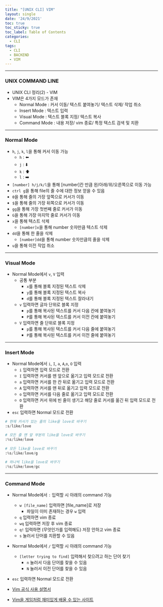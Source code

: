 ```yaml
---
title: "[UNIX CLI] VIM"
layout: single
date: '24/9/2021'
toc: true
toc_sticky: true
toc_label: Table of Contents
categories:
  - CLI
tags:
  - CLI
  - BACKEND
  - VIM
---
```


---
### UNIX COMMAND LINE
* UNIX CLI 정리(2) - VIM
* VIM은 4가지 모드가 존재
    * Normal Mode : 커서 이동/ 텍스트 붙여놓기/ 텍스트 삭제/ 작업 취소
    * Insert Mode : 텍스트 입력
    * Visual Mode : 텍스트 블록 지정/ 텍스트 복사
    * Command Mode : 내용 저장/ vim 종료/ 특정 텍스트 검색 및 치환

---

### Normal Mode
* ```h```, ```j```, ```k```, ```l```을 통해 커서 이동 가능
    * ```h``` : ⬅️ 
    * ```j``` : ⬇️
    * ```k``` : ⬆️
    * ```l``` : ➡️
* ```[number] h/j/k/l```을 통해 [number]칸 만큼 왼/아래/위/오른쪽으로 이동 가능
* ```ctrl g```을 통해 file의 줄 수에 대한 정보 얻을 수 있음
* ```0```을 통해 줄의 가장 앞쪽으로 커서가 이동
* ```$```을 통해 줄의 가장 뒤쪽으로 커서가 이동
* ```gg```을 통해 가장 첫번째 줄로 커서가 이동
* ```G```을 통해 가장 마지막 줄로 커서가 이동
* ```x```을 통해 텍스트 삭제
    * ```[number]x```을 통해 number 숫자만큼 텍스트 삭제
* ```dd```을 통해 한 줄을 삭제
    * ```[number]dd```을 통해 number 숫자만큼의 줄을 삭제
* ```u```을 통해 이전 작업 취소
---

### Visual Mode
* Normal Mode에서 ```v```, ```V``` 입력
    * 공통 부분
        * ```x```를 통해 블록 지정된 텍스트 삭제
        * ```y```를 통해 블록 지정된 텍스트 복사
        * ```d```를 통해 블록 지정된 텍스트 잘라내기
    * ```v``` 입력하면 글자 단위로 블록 지정
        * ```p```를 통해 복사된 텍스트를 커서 다음 칸에 붙여놓기
        * ```P```를 통해 복사된 텍스트를 커서 이전 칸에 붙여놓기
    * ```V``` 입력하면 줄 단위로 블록 지정
        * ```p```를 통해 복사된 텍스트를 커서 다음 줄에 붙여놓기
        * ```P```를 통해 복사된 텍스트를 커서 이전 줄에 붙여놓기    
---

### Insert Mode
* Normal Mode에서 ```i```, ```I```, ```a```, ```A```,```o```, ```O``` 입력
    * ```i``` 입력하면 입력 모드로 전환
    * ```I``` 입력하면 커서를 맨 앞으로 옮기고 입력 모드로 전환
    * ```a``` 입력하면 커서를 한 칸 뒤로 옮기고 입력 모드로 전환
    * ```A``` 입력하면 커서를 맨 뒤로 옮기고 입력 모드로 전환
    * ```o``` 입력하면 커서를 다음 줄로 옮기고 입력 모드로 전환
    * ```O``` 입력하면 커서 위에 빈 줄이 생기고 해당 줄로 커서를 옮긴 뒤 입력 모드로 전환
* ```esc``` 입력하면 Normal 모드로 전환

```python
# 현재 커서가 있는 줄의 like을 love로 바꾸기
:s/like/love

# 모든 줄 맨 앞 부분의 like을 love로 바꾸기
:%s/like/love
    
# 모든 like을 love로 바꾸기
:%s/like/love/g
    
# 하나씩 like을 love로 바꾸기
:%s/like/love/gc
```
---

### Command Mode
* Normal Mode에서 ```:``` 입력할 시 아래의 command 가능
    * ```w [file_name]``` 입력하면 [file_name]로 저장
        * 파일이 이미 존재하는 경우 ```w``` 입력
    * ```q``` 입력하면 vim 종료
    * ```wq``` 입력하면 저장 후 vim 종료
    * ```q!``` 입력하면 (무엇인가를 입력해도) 저장 안하고 vim 종료
    * ```s``` 눌러서 단어를 치환할 수 있음
* Normal Mode에서 ```/``` 입력할 시 아래의 command 가능
    * ```[letter trying to find]``` 입력해서 찾으려고 하는 단어 찾기
        * ```n``` 눌러서 다음 단어를 찾을 수 있음
        * ```N``` 눌러서 이전 단어를 찾을 수 있음
* ```esc``` 입력하면 Normal 모드로 전환

* [Vim 공식 사용 설명서](https://vimhelp.org/#help.txt)
* [Vim을 게임처럼 재미있게 배울 수 있는 사이트](https://vim-adventures.com/)
